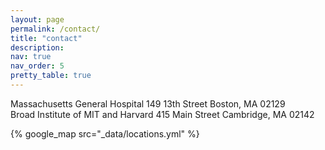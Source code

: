 ```yaml
---
layout: page
permalink: /contact/
title: "contact"
description: 
nav: true
nav_order: 5
pretty_table: true
---
```


<div class="container">
  <div class="row">
    <div class="col">
      Massachusetts General Hospital
      149 13th Street
      Boston, MA 02129 
    </div>
    <div class="col">
      Broad Institute of MIT and Harvard
      415 Main Street
      Cambridge, MA 02142
    </div>
  </div>
</div>

{% google_map src="_data/locations.yml" %}

